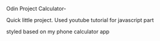 Odin Project Calculator-

Quick little project. Used youtube tutorial for javascript part

styled based on my phone calculator app